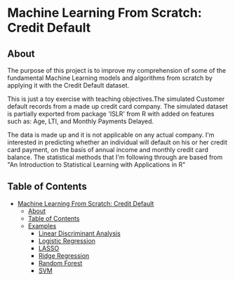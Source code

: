 # Machine Learning From Scratch: Credit Default

## About
The purpose of this project is to improve my comprehension of some of the fundamental Machine Learning models and algorithms from scratch by applying it with the Credit Default dataset.

This is just a toy exercise with teaching objectives.The simulated Customer default records from a made up credit card company. The simulated dataset is partially exported from package 'ISLR' from R with added on features such as: Age, LTI, and Monthly Payments Delayed.

The data is made up and it is not applicable on any actual company. I'm interested in predicting whether an individual will default on his or her credit card payment, on the basis of annual income and monthly credit card balance. The statistical methods that I'm following through are based from "An Introduction to Statistical Learning with Applications in R"

## Table of Contents
- [Machine Learning From Scratch: Credit Default](#machine-learning-from-scratch:-credit-default)
  * [About](#about)
  * [Table of Contents](#table-of-contents)
  * [Examples](#examples)
    + [Linear Discriminant Analysis](⁨1_Linear-Discriminant-Analysis⁩/Linear-Discriminent-Analysis.ipynb)
    + [Logistic Regression](2_Logistic-Regression/Logistic-Reg-Scratch.ipynb)
    + [LASSO](3_Lasso/Lasso.ipynb)
    + [Ridge Regression](4_Ridge-Regression/Ridge-Regression.ipynb)
    + [Random Forest](5_Random-Forest/random-forest-hypertuning.ipynb)
    + [SVM](6_SVM/SVM-Credit-Default.ipynb)
